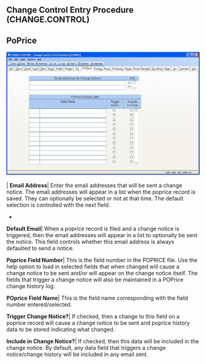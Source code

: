 ## Change Control Entry Procedure (CHANGE.CONTROL)
<PageHeader />

## PoPrice

![](./CHANGE-CONTROL-10.jpg)

| **Email Address**|  Enter the email addresses that will be sent a change
notice. The email addresses will appear in a list when the poprice record is
saved. They can optionally be selected or not at that time. The default
selection is controlled with the next field.

-  
**Default Email**|  When a poprice record is filed and a change notice is
triggered, then the email addresses will appear in a list to optionally be
sent the notice. This field controls whether this email address is always
defaulted to send a notice.

**Poprice Field Number**|  This is the field number in the POPRICE file. Use
the help option to load in selected fields that when changed will cause a
change notice to be sent and/or will appear on the change notice itself. The
fields that trigger a change notice will also be maintained in a POPrice
change history log.

**POprice Field Name**|  This is the field name corresponding with the field
number entered/selected.

**Trigger Change Notice?**|  If checked, then a change to this field on a
poprice record will cause a change notice to be sent and poprice history data
to be stored indicating what changed.

**Include in Change Notice?**|  If checked, then this data will be included in
the change notice. By default, any data field that triggers a change
notice/change history will be included in any email sent.


<badge text= "Version 8.10.57 " vertical="middle" />

<PageFooter />
